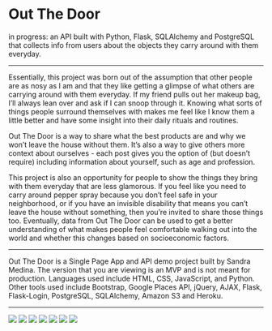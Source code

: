 # Out The Door
in progress: an API built with Python, Flask, SQLAlchemy and PostgreSQL that collects info from users about the objects they carry around with them everyday.

_________________________


Essentially, this project was born out of the assumption that other people are 
as nosy as I am and that they like getting a glimpse of what others are carrying 
around with them everyday. If my friend pulls out her makeup bag, I’ll always 
lean over and ask if I can snoop through it. Knowing what sorts of things people 
surround themselves with makes me feel like I know them a little better and have 
some insight into their daily rituals and routines.


Out The Door is a way to share what the best products are and why we won’t leave 
the house without them. It’s also a way to give others more context about 
ourselves - each post gives you the option of (but doesn’t require) including 
information about yourself, such as age and profession.


This project is also an opportunity for people to show the things they bring with 
them everyday that are less glamorous. If you feel like you need to carry around 
pepper spray because you don’t feel safe in your neighborhood, or if you have an 
invisible disability that means you can’t leave the house without something, 
then you’re invited to share those things too. Eventually, data from Out The Door 
can be used to get a better understanding of what makes people feel comfortable
walking out into the world and whether this changes based on socioeconomic factors.

_________________________


Out The Door is a Single Page App and API demo project built by Sandra Medina. 
The version that you are viewing is an MVP and is not meant for production.
Languages used include HTML, CSS, JavaScript, and Python. Other tools used include 
Bootstrap, Google Places API, jQuery, AJAX, Flask, Flask-Login, PostgreSQL, SQLAlchemy, 
Amazon S3 and Heroku.

_________________________

<img src="https://cloud.githubusercontent.com/assets/14882667/24730255/6468f0a0-1a17-11e7-9323-16c1658a1d7e.png">
<img src="https://cloud.githubusercontent.com/assets/14882667/24730218/338d2bd6-1a17-11e7-80e5-a0e081ca64e1.png">
<img src="https://cloud.githubusercontent.com/assets/14882667/24730220/37b0f832-1a17-11e7-87ad-e202146f6e91.png">
<img src="https://cloud.githubusercontent.com/assets/14882667/24730222/3a9e3bb8-1a17-11e7-94a3-5755f5bed35e.png">
<img src="https://cloud.githubusercontent.com/assets/14882667/24730225/443231ac-1a17-11e7-95ad-ac1a00f1be1b.png">
<img src="https://cloud.githubusercontent.com/assets/14882667/24730232/4e5f516e-1a17-11e7-840e-3fb18b02b08b.png">
<img src="https://cloud.githubusercontent.com/assets/14882667/24730247/593da900-1a17-11e7-8318-fea4a7ee23e5.png">